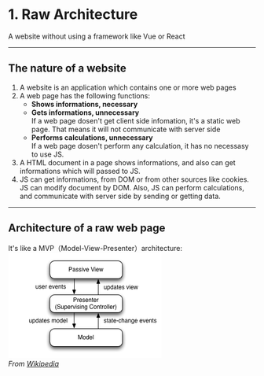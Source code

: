 # 1. Raw Architecture
A website without using a framework like Vue or React


***
## The nature of a website
1. A website is an application which contains one or more web pages
2. A web page has the following functions:
    * **Shows informations, necessary**
    * **Gets informations, unnecessary**  
      If a web page dosen't get client side infomation, it's a static web page. That
      means it will not communicate with server side
    * **Performs calculations, unnecessary**  
      If a web page dosen't perform any calculation, it has no necessasy to use
      JS.
3. A HTML document in a page shows informations, and also can get informations
   which will passed to JS.
4. JS can get informations, from DOM or from other sources like cookies. JS can
   modify document by DOM. Also, JS can perform calculations, and communicate
   with server side by sending or getting data.


***
## Architecture of a raw web page
It's like a MVP（Model-View-Presenter）architecture:  
![MVP](images/Model_View_Presenter_GUI_Design_Pattern.png)  
*From [Wikipedia](https://en.wikipedia.org/wiki/Model%E2%80%93view%E2%80%93presenter)*
